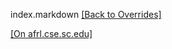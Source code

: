 index.markdown [[Back to Overrides]](../)

[[On afrl.cse.sc.edu]](http://afrl.cse.sc.edu/afrl/blank/show-overrides/)
